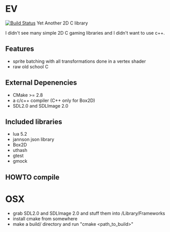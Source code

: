 EV
====
[![Build Status](https://travis-ci.org/ibawt/ev.png?branch=master)](https://travis-ci.org/ibawt/ev)
Yet Another 2D C library

I didn't see many simple 2D C gaming libraries and I didn't want to use c++.

## Features
- sprite batching with all transformations done in a vertex shader
- raw old school C

## External Depenencies
- CMake >= 2.8
- a c/c++ compiler (C++ only for Box2D)
- SDL2.0 and SDLImage 2.0

## Included libraries
- lua 5.2
- jannson json library
- Box2D
- uthash
- gtest
- gmock

## HOWTO compile
# OSX
- grab SDL2.0 and SDLImage 2.0 and stuff them into /Library/Frameworks
- install cmake from somewhere
- make a build/ directory and run "cmake <path_to_build>"
